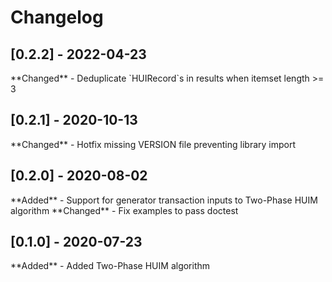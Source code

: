Changelog
==========

<h2>[0.2.2] - 2022-04-23</h2>
**Changed**
- Deduplicate `HUIRecord`s in results when itemset length >= 3

<h2>[0.2.1] - 2020-10-13</h2>
**Changed**
- Hotfix missing VERSION file preventing library import

<h2>[0.2.0] - 2020-08-02</h2>
**Added**
- Support for generator transaction inputs to Two-Phase HUIM algorithm
**Changed**
- Fix examples to pass doctest

<h2>[0.1.0] - 2020-07-23</h2>
**Added**
- Added Two-Phase HUIM algorithm
